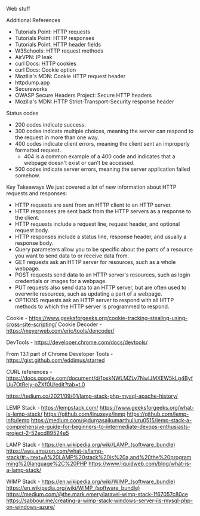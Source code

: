 Web stuff



Additional References
* Tutorials Point: HTTP requests
* Tutorials Point: HTTP responses
* Tutorials Point: HTTP header fields
* W3Schools: HTTP request methods
* AirVPN: IP leak
* curl Docs: HTTP cookies
* curl Docs: Cookie option
* Mozilla's MDN: Cookie HTTP request header
* httpdump.app
* Secureworks
* OWASP Secure Headers Project: Secure HTTP headers
* Mozilla's MDN: HTTP Strict-Transport-Security response header


Status codes
* 200 codes indicate success.
* 300 codes indicate multiple choices, meaning the server can respond to the request in more than one way.
* 400 codes indicate client errors, meaning the client sent an improperly formatted request.
    * 404 is a common example of a 400 code and indicates that a webpage doesn't exist or can't be accessed.
* 500 codes indicate server errors, meaning the server application failed somehow.

Key Takeaways
We just covered a lot of new information about HTTP requests and responses:
* HTTP requests are sent from an HTTP client to an HTTP server.
* HTTP responses are sent back from the HTTP servers as a response to the client.
* HTTP requests include a request line, request header, and optional request body.
* HTTP responses include a status line, response header, and usually a response body.
* Query parameters allow you to be specific about the parts of a resource you want to send data to or receive data from.
* GET requests ask an HTTP server for resources, such as a whole webpage.
* POST requests send data to an HTTP server's resources, such as login credentials or images for a webpage.
* PUT requests also send data to an HTTP server, but are often used to overwrite resources, such as updating a part of a webpage.
* OPTIONS requests ask an HTTP server to respond with all HTTP methods to which the HTTP server is programmed to respond.


Cookie - https://www.geeksforgeeks.org/cookie-tracking-stealing-using-cross-site-scripting/
Cookie Decoder - https://meyerweb.com/eric/tools/dencoder/


DevTools - https://developer.chrome.com/docs/devtools/

From 13.1 part of Chrome Developer Tools - https://gist.github.com/eddimus/starred 

CURL references - https://docs.google.com/document/d/1pskNWLMZLv7NwlJMXEW5kLg4ByfUu7OtRejy-oZXf0U/edit?tab=t.0


https://tedium.co/2021/09/01/lamp-stack-php-mysql-apache-history/

LEMP Stack - 
https://lempstack.com/ 
https://www.geeksforgeeks.org/what-is-lemp-stack/
https://github.com/linuxeye/lnmp
https://github.com/lemp-info/lemp
https://medium.com/@durgasaikumarthulluru0515/lemp-stack-a-comprehensive-guide-for-beginners-to-intermediate-devops-enthusiasts-project-2-52ecd89524e5 


LAMP Stack - https://en.wikipedia.org/wiki/LAMP_(software_bundle)
https://aws.amazon.com/what-is/lamp-stack/#:~:text=A%20LAMP%20stack%20is%20a,and%20the%20programming%20language%2C%20PHP
https://www.liquidweb.com/blog/what-is-a-lamp-stack/  


WIMP Stack - https://en.wikipedia.org/wiki/WIMP_(software_bundle)
https://en.wikipedia.org/wiki/WIMP_(software_bundle)
https://medium.com/@the.mark.emery/laravel-wimp-stack-1f67057c80ce 
https://sabbour.me/creating-a-wimp-stack-windows-server-iis-mysql-php-on-windows-azure/ 
